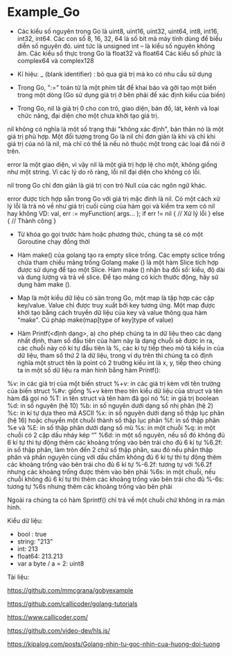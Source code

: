 # Example_Go

- Các kiểu số nguyên trong Go là uint8, uint16, uint32, uint64, int8, int16, int32, int64. Các con số 8, 16, 32, 64 là số bít mà máy tính dùng để biểu diễn số nguyên đó. uint tức là unsigned int – là kiểu số nguyên không âm.
Các kiểu số thực trong Go là float32 và float64
Các kiểu số phức là complex64 và complex128

- Kí hiệu: _ (blank identifier) : bỏ qua giá trị mà ko có nhu cầu sử dụng

- Trong Go, ":=" toán tử là một phím tắt để khai báo và gởi tạo một biến trong một dòng (Go sử dụng giá trị ở bên phải để xác định kiểu của biến) 

- Trong Go, nil là giá trị 0 cho con trỏ, giao diện, bản đồ, lát, kênh và loại chức năng, đại diện cho một chưa khởi tạo giá trị.

nil không có nghĩa là một số trạng thái "không xác định", bản thân nó là một giá trị phù hợp. Một đối tượng trong Go là nil chỉ đơn giản là khi và chỉ khi giá trị của nó là nil, mà chỉ có thể là nếu nó thuộc một trong các loại đã nói ở trên.

error là một giao diện, vì vậy nil là một giá trị hợp lệ cho một, không giống như một string. Vì các lý do rõ ràng, lỗi nil đại diện cho không có lỗi.

nil trong Go chỉ đơn giản là giá trị con trỏ Null của các ngôn ngữ khác.

 error được tích hợp sẵn trong Go với giá trị mặc đinh là nil. 
 Có một cách xử lý lỗi là trả nó về như giá trị cuối cùng của hàm gọi và kiểm tra xem có nil hay không
VD: 
val, err := myFunction( args... );
if err != nil {
  // Xử lý lỗi
} else {
  // Thành công
}

- Từ khóa go gọi trước hàm hoặc phương thức, chúng ta sẽ có một Goroutine chạy đồng thời
 
 - Hàm make() của golang tạo ra empty slice trống. Các empty sclice trống chứa tham chiếu mảng trống 
 Golang make () là một hàm Slice tích hợp được sử dụng để tạo một Slice. Hàm make () nhận ba đối số: kiểu, độ dài và dung lượng và trả về slice. Để tạo mảng có kích thước động, hãy sử dụng hàm make ().
  
- Map là một kiểu dữ liệu có sãn trong Go, một map là tập hợp các cặp key/value. Value chỉ được truy xuất bởi key tương ứng.
Một map được khởi tạo bằng cách truyền dữ liệu của key và value thông qua hàm "make".
Cú pháp make(map[type of key]type of value)


- Hàm Printf(<định dạng>, a) cho phép chúng ta in dữ liệu theo các dạng nhất định, tham số đầu tiên của hàm này là dạng chuỗi sẽ được in ra, các chuỗi này có kí tự đầu tiên là %, các kí tự tiếp theo mô tả kiểu in của dữ liệu, tham số thứ 2 là dữ liệu, trong ví dụ trên thì chúng ta có định nghĩa một struct tên là point có 2 trường kiểu int là x, y, tiếp theo chúng ta in một số dữ liệu ra màn hình bằng hàm Printf():

%v: in các giá trị của một biến struct
%+v: in các giá trị kèm với tên trường của biến struct
%#v: giống %+v kèm theo tên kiểu dữ liệu của struct và tên hàm đã gọi nó
%T: in tên struct và tên hàm đã gọi nó
%t: in giá trị boolean
%d: in số nguyên (hệ 10)
%b: in số nguyên dưới dạng số nhị phân (hệ 2)
%c: in kí tự dựa theo mã ASCII
%x: in số nguyên dưới dạng số thập lục phân (hệ 16) hoặc chuyển một chuỗi thành số thập lục phân
%f: in số thập phân
%e và %E: in số thập phân dưới dạng số mũ
%s: in một chuỗi
%q: in một chuỗi có 2 cặp dấu nháy kép “”
%6d: in một số nguyên, nếu số đó không đủ 6 kí tự thì tự động thêm các khoảng trống vào bên trái cho đủ 6 kí tự
%6.2f: in số thập phân, làm tròn đến 2 chữ số thập phân, sau đó nếu phần thập phân và phần nguyên cùng với dấu chấm không đủ 6 kí tự thì tự động thêm các khoảng trống vào bên trái cho đủ 6 kí tự
%-6.2f: tương tự với %6.2f nhưng các khoảng trống được thêm vào bên phải
%6s: in một chuỗi, nếu chuỗi không đủ 6 kí tự thì thêm các khoảng trống vào bên trái cho đủ
%-6s: tương tự %6s nhưng thêm các khoảng trống vào bên phải

Ngoài ra chúng ta có hàm Sprintf() chỉ trả về một chuỗi chứ không in ra màn hình.

Kiểu dữ liệu:
- bool : true
- string: "213"
- int: 213
- float64: 213.213
- var a byte / a = 2: uint8 


Tài liệu:

https://github.com/mmcgrana/gobyexample

https://github.com/callicoder/golang-tutorials

https://www.callicoder.com/

https://github.com/video-dev/hls.js/

https://kipalog.com/posts/Golang-nhin-tu-goc-nhin-cua-huong-doi-tuong

